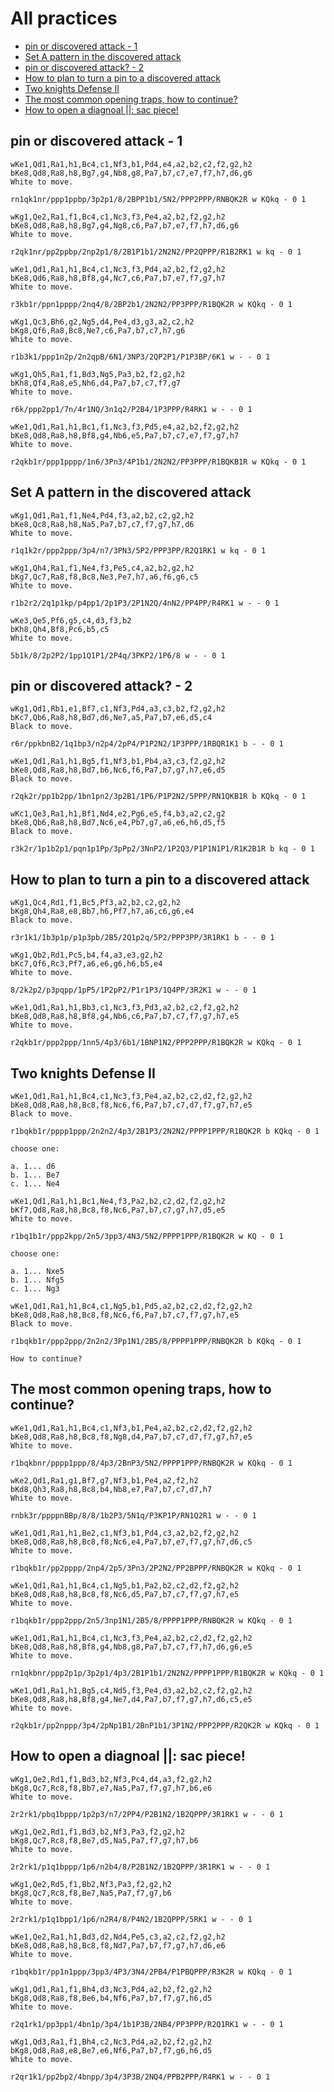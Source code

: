 # All practices

<!-- toc -->

- [pin or discovered attack - 1](#pin-or-discovered-attack---1)
- [Set A pattern in the discovered attack](#set-a-pattern-in-the-discovered-attack)
- [pin or discovered attack? - 2](#pin-or-discovered-attack---2)
- [How to plan to turn a pin to a discovered attack](#how-to-plan-to-turn-a-pin-to-a-discovered-attack)
- [Two knights Defense II](#two-knights-defense-ii)
- [The most common opening traps, how to continue?](#the-most-common-opening-traps-how-to-continue)
- [How to open a diagnoal ||: sac piece!](#how-to-open-a-diagnoal--sac-piece)

<!-- tocstop -->

## pin or discovered attack - 1

```
wKe1,Qd1,Ra1,h1,Bc4,c1,Nf3,b1,Pd4,e4,a2,b2,c2,f2,g2,h2
bKe8,Qd8,Ra8,h8,Bg7,g4,Nb8,g8,Pa7,b7,c7,e7,f7,h7,d6,g6
White to move.

rn1qk1nr/ppp1ppbp/3p2p1/8/2BPP1b1/5N2/PPP2PPP/RNBQK2R w KQkq - 0 1
```

```
wKg1,Qe2,Ra1,f1,Bc4,c1,Nc3,f3,Pe4,a2,b2,f2,g2,h2
bKe8,Qd8,Ra8,h8,Bg7,g4,Ng8,c6,Pa7,b7,e7,f7,h7,d6,g6
White to move.

r2qk1nr/pp2ppbp/2np2p1/8/2B1P1b1/2N2N2/PP2QPPP/R1B2RK1 w kq - 0 1
```

```
wKe1,Qd1,Ra1,h1,Bc4,c1,Nc3,f3,Pd4,a2,b2,f2,g2,h2
bKe8,Qd6,Ra8,h8,Bf8,g4,Nc7,c6,Pa7,b7,e7,f7,g7,h7
White to move.

r3kb1r/ppn1pppp/2nq4/8/2BP2b1/2N2N2/PP3PPP/R1BQK2R w KQkq - 0 1
```

```
wKg1,Qc3,Bh6,g2,Ng5,d4,Pe4,d3,g3,a2,c2,h2
bKg8,Qf6,Ra8,Bc8,Ne7,c6,Pa7,b7,c7,h7,g6
White to move.

r1b3k1/ppp1n2p/2n2qpB/6N1/3NP3/2QP2P1/P1P3BP/6K1 w - - 0 1
```

```
wKg1,Qh5,Ra1,f1,Bd3,Ng5,Pa3,b2,f2,g2,h2
bKh8,Qf4,Ra8,e5,Nh6,d4,Pa7,b7,c7,f7,g7
White to move.

r6k/ppp2pp1/7n/4r1NQ/3n1q2/P2B4/1P3PPP/R4RK1 w - - 0 1
```

```
wKe1,Qd1,Ra1,h1,Bc1,f1,Nc3,f3,Pd5,e4,a2,b2,f2,g2,h2
bKe8,Qd8,Ra8,h8,Bf8,g4,Nb6,e5,Pa7,b7,c7,e7,f7,g7,h7
White to move.

r2qkb1r/ppp1pppp/1n6/3Pn3/4P1b1/2N2N2/PP3PPP/R1BQKB1R w KQkq - 0 1
```

## Set A pattern in the discovered attack

```
wKg1,Qd1,Ra1,f1,Ne4,Pd4,f3,a2,b2,c2,g2,h2
bKe8,Qc8,Ra8,h8,Na5,Pa7,b7,c7,f7,g7,h7,d6
White to move.

r1q1k2r/ppp2ppp/3p4/n7/3PN3/5P2/PPP3PP/R2Q1RK1 w kq - 0 1
```

```
wKg1,Qh4,Ra1,f1,Ne4,f3,Pe5,c4,a2,b2,g2,h2
bKg7,Qc7,Ra8,f8,Bc8,Ne3,Pe7,h7,a6,f6,g6,c5
White to move.

r1b2r2/2q1p1kp/p4pp1/2p1P3/2P1N2Q/4nN2/PP4PP/R4RK1 w - - 0 1
```

```
wKe3,Qe5,Pf6,g5,c4,d3,f3,b2
bKh8,Qh4,Bf8,Pc6,b5,c5
White to move.

5b1k/8/2p2P2/1pp1Q1P1/2P4q/3PKP2/1P6/8 w - - 0 1
```

## pin or discovered attack? - 2

```
wKg1,Qd1,Rb1,e1,Bf7,c1,Nf3,Pd4,a3,c3,b2,f2,g2,h2
bKc7,Qb6,Ra8,h8,Bd7,d6,Ne7,a5,Pa7,b7,e6,d5,c4
Black to move.

r6r/ppkbnB2/1q1bp3/n2p4/2pP4/P1P2N2/1P3PPP/1RBQR1K1 b - - 0 1
```

```
wKe1,Qd1,Ra1,h1,Bg5,f1,Nf3,b1,Pb4,a3,c3,f2,g2,h2
bKe8,Qd8,Ra8,h8,Bd7,b6,Nc6,f6,Pa7,b7,g7,h7,e6,d5
Black to move.

r2qk2r/pp1b2pp/1bn1pn2/3p2B1/1P6/P1P2N2/5PPP/RN1QKB1R b KQkq - 0 1
```

```
wKc1,Qe3,Ra1,h1,Bf1,Nd4,e2,Pg6,e5,f4,b3,a2,c2,g2
bKe8,Qb6,Ra8,h8,Bd7,Nc6,e4,Pb7,g7,a6,e6,h6,d5,f5
Black to move.

r3k2r/1p1b2p1/pqn1p1Pp/3pPp2/3NnP2/1P2Q3/P1P1N1P1/R1K2B1R b kq - 0 1
```

## How to plan to turn a pin to a discovered attack

```
wKg1,Qc4,Rd1,f1,Bc5,Pf3,a2,b2,c2,g2,h2
bKg8,Qh4,Ra8,e8,Bb7,h6,Pf7,h7,a6,c6,g6,e4
Black to move.

r3r1k1/1b3p1p/p1p3pb/2B5/2Q1p2q/5P2/PPP3PP/3R1RK1 b - - 0 1
```

```
wKg1,Qb2,Rd1,Pc5,b4,f4,a3,e3,g2,h2
bKc7,Qf6,Rc3,Pf7,a6,e6,g6,h6,b5,e4
White to move.

8/2k2p2/p3pqpp/1pP5/1P2pP2/P1r1P3/1Q4PP/3R2K1 w - - 0 1
```

```
wKe1,Qd1,Ra1,h1,Bb3,c1,Nc3,f3,Pd3,a2,b2,c2,f2,g2,h2
bKe8,Qd8,Ra8,h8,Bf8,g4,Nb6,c6,Pa7,b7,c7,f7,g7,h7,e5
White to move.

r2qkb1r/ppp2ppp/1nn5/4p3/6b1/1BNP1N2/PPP2PPP/R1BQK2R w KQkq - 0 1
```

## Two knights Defense II

```
wKe1,Qd1,Ra1,h1,Bc4,c1,Nc3,f3,Pe4,a2,b2,c2,d2,f2,g2,h2
bKe8,Qd8,Ra8,h8,Bc8,f8,Nc6,f6,Pa7,b7,c7,d7,f7,g7,h7,e5
Black to move.

r1bqkb1r/pppp1ppp/2n2n2/4p3/2B1P3/2N2N2/PPPP1PPP/R1BQK2R b KQkq - 0 1

choose one:

a. 1... d6
b. 1... Be7
c. 1... Ne4
```

```
wKe1,Qd1,Ra1,h1,Bc1,Ne4,f3,Pa2,b2,c2,d2,f2,g2,h2
bKf7,Qd8,Ra8,h8,Bc8,f8,Nc6,Pa7,b7,c7,g7,h7,d5,e5
White to move.

r1bq1b1r/ppp2kpp/2n5/3pp3/4N3/5N2/PPPP1PPP/R1BQK2R w KQ - 0 1

choose one:

a. 1... Nxe5
b. 1... Nfg5
c. 1... Ng3
```

```
wKe1,Qd1,Ra1,h1,Bc4,c1,Ng5,b1,Pd5,a2,b2,c2,d2,f2,g2,h2
bKe8,Qd8,Ra8,h8,Bc8,f8,Nc6,f6,Pa7,b7,c7,f7,g7,h7,e5
Black to move.

r1bqkb1r/ppp2ppp/2n2n2/3Pp1N1/2B5/8/PPPP1PPP/RNBQK2R b KQkq - 0 1

How to continue?
```

## The most common opening traps, how to continue?

```
wKe1,Qd1,Ra1,h1,Bc4,c1,Nf3,b1,Pe4,a2,b2,c2,d2,f2,g2,h2
bKe8,Qd8,Ra8,h8,Bc8,f8,Ng8,d4,Pa7,b7,c7,d7,f7,g7,h7,e5
White to move.

r1bqkbnr/pppp1ppp/8/4p3/2BnP3/5N2/PPPP1PPP/RNBQK2R w KQkq - 0 1
```

```
wKe2,Qd1,Ra1,g1,Bf7,g7,Nf3,b1,Pe4,a2,f2,h2
bKd8,Qh3,Ra8,h8,Bc8,b4,Nb8,e7,Pa7,b7,c7,d7,h7
White to move.

rnbk3r/ppppnBBp/8/8/1b2P3/5N1q/P3KP1P/RN1Q2R1 w - - 0 1
```

```
wKe1,Qd1,Ra1,h1,Be2,c1,Nf3,b1,Pd4,c3,a2,b2,f2,g2,h2
bKe8,Qd8,Ra8,h8,Bc8,f8,Nc6,e4,Pa7,b7,e7,f7,g7,h7,d6,c5
White to move.

r1bqkb1r/pp2pppp/2np4/2p5/3Pn3/2P2N2/PP2BPPP/RNBQK2R w KQkq - 0 1
```

```
wKe1,Qd1,Ra1,h1,Bc4,c1,Ng5,b1,Pa2,b2,c2,d2,f2,g2,h2
bKe8,Qd8,Ra8,h8,Bc8,f8,Nc6,d5,Pa7,b7,c7,f7,g7,h7,e5
White to move.

r1bqkb1r/ppp2ppp/2n5/3np1N1/2B5/8/PPPP1PPP/RNBQK2R w KQkq - 0 1
```

```
wKe1,Qd1,Ra1,h1,Bc4,c1,Nc3,f3,Pe4,a2,b2,c2,d2,f2,g2,h2
bKe8,Qd8,Ra8,h8,Bf8,g4,Nb8,g8,Pa7,b7,c7,f7,h7,d6,g6,e5
White to move.

rn1qkbnr/ppp2p1p/3p2p1/4p3/2B1P1b1/2N2N2/PPPP1PPP/R1BQK2R w KQkq - 0 1
```

```
wKe1,Qd1,Ra1,h1,Bg5,c4,Nd5,f3,Pe4,d3,a2,b2,c2,f2,g2,h2
bKe8,Qd8,Ra8,h8,Bf8,g4,Ne7,d4,Pa7,b7,f7,g7,h7,d6,c5,e5
White to move.

r2qkb1r/pp2nppp/3p4/2pNp1B1/2BnP1b1/3P1N2/PPP2PPP/R2QK2R w KQkq - 0 1
```

## How to open a diagnoal ||: sac piece!

```
wKg1,Qe2,Rd1,f1,Bd3,b2,Nf3,Pc4,d4,a3,f2,g2,h2
bKg8,Qc7,Rc8,f8,Bb7,e7,Na5,Pa7,f7,g7,h7,b6,e6
White to move.

2r2rk1/pbq1bppp/1p2p3/n7/2PP4/P2B1N2/1B2QPPP/3R1RK1 w - - 0 1
```

```
wKg1,Qe2,Rd1,f1,Bd3,b2,Nf3,Pa3,f2,g2,h2
bKg8,Qc7,Rc8,f8,Be7,d5,Na5,Pa7,f7,g7,h7,b6
White to move.

2r2rk1/p1q1bppp/1p6/n2b4/8/P2B1N2/1B2QPPP/3R1RK1 w - - 0 1
```

```
wKg1,Qe2,Rd5,f1,Bb2,Nf3,Pa3,f2,g2,h2
bKg8,Qc7,Rc8,f8,Be7,Na5,Pa7,f7,g7,b6
White to move.

2r2rk1/p1q1bpp1/1p6/n2R4/8/P4N2/1B2QPPP/5RK1 w - - 0 1
```

```
wKe1,Qe2,Ra1,h1,Bd3,d2,Nd4,Pe5,c3,a2,c2,f2,g2,h2
bKe8,Qd8,Ra8,h8,Bc8,f8,Nd7,Pa7,b7,f7,g7,h7,d6,e6
White to move.

r1bqkb1r/pp1n1ppp/3pp3/4P3/3N4/2PB4/P1PBQPPP/R3K2R w KQkq - 0 1
```

```
wKg1,Qd1,Ra1,f1,Bh4,d3,Nc3,Pd4,a2,b2,f2,g2,h2
bKg8,Qd8,Ra8,f8,Be6,b4,Nf6,Pa7,b7,f7,g7,h6,d5
White to move.

r2q1rk1/pp3pp1/4bn1p/3p4/1b1P3B/2NB4/PP3PPP/R2Q1RK1 w - - 0 1
```

```
wKg1,Qd3,Ra1,f1,Bh4,c2,Nc3,Pd4,a2,b2,f2,g2,h2
bKg8,Qd8,Ra8,e8,Be7,e6,Nf6,Pa7,b7,f7,g6,h6,d5
White to move.

r2qr1k1/pp2bp2/4bnpp/3p4/3P3B/2NQ4/PPB2PPP/R4RK1 w - - 0 1
```
